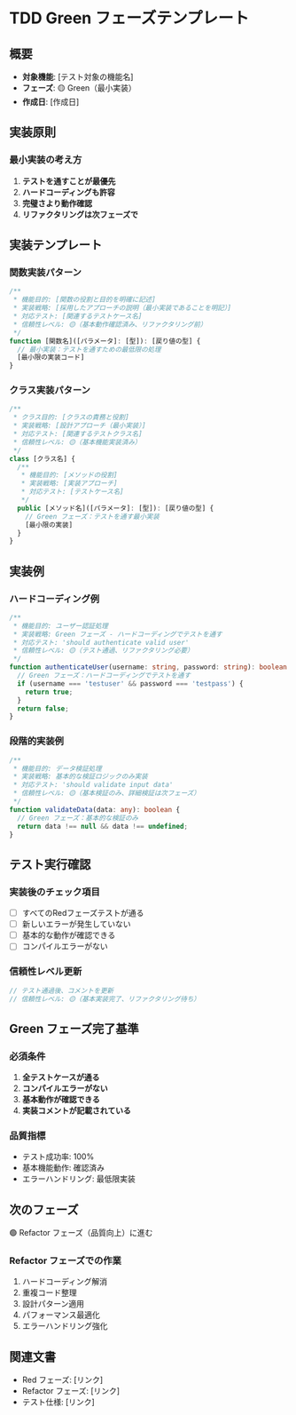 # TDD Green フェーズテンプレート

## 概要
- **対象機能**: [テスト対象の機能名]
- **フェーズ**: 🟡 Green（最小実装）
- **作成日**: [作成日]

## 実装原則

### 最小実装の考え方
1. **テストを通すことが最優先**
2. **ハードコーディングも許容**
3. **完璧さより動作確認**
4. **リファクタリングは次フェーズで**

## 実装テンプレート

### 関数実装パターン
```typescript
/**
 * 機能目的: [関数の役割と目的を明確に記述]
 * 実装戦略: [採用したアプローチの説明（最小実装であることを明記）]
 * 対応テスト: [関連するテストケース名]
 * 信頼性レベル: 🟡（基本動作確認済み、リファクタリング前）
 */
function [関数名]([パラメータ]: [型]): [戻り値の型] {
  // 最小実装：テストを通すための最低限の処理
  [最小限の実装コード]
}
```

### クラス実装パターン
```typescript
/**
 * クラス目的: [クラスの責務と役割]
 * 実装戦略: [設計アプローチ（最小実装）]
 * 対応テスト: [関連するテストクラス名]
 * 信頼性レベル: 🟡（基本機能実装済み）
 */
class [クラス名] {
  /**
   * 機能目的: [メソッドの役割]
   * 実装戦略: [実装アプローチ]
   * 対応テスト: [テストケース名]
   */
  public [メソッド名]([パラメータ]: [型]): [戻り値の型] {
    // Green フェーズ：テストを通す最小実装
    [最小限の実装]
  }
}
```

## 実装例

### ハードコーディング例
```typescript
/**
 * 機能目的: ユーザー認証処理
 * 実装戦略: Green フェーズ - ハードコーディングでテストを通す
 * 対応テスト: 'should authenticate valid user'
 * 信頼性レベル: 🟡（テスト通過、リファクタリング必要）
 */
function authenticateUser(username: string, password: string): boolean {
  // Green フェーズ：ハードコーディングでテストを通す
  if (username === 'testuser' && password === 'testpass') {
    return true;
  }
  return false;
}
```

### 段階的実装例
```typescript
/**
 * 機能目的: データ検証処理
 * 実装戦略: 基本的な検証ロジックのみ実装
 * 対応テスト: 'should validate input data'
 * 信頼性レベル: 🟡（基本検証のみ、詳細検証は次フェーズ）
 */
function validateData(data: any): boolean {
  // Green フェーズ：基本的な検証のみ
  return data !== null && data !== undefined;
}
```

## テスト実行確認

### 実装後のチェック項目
- [ ] すべてのRedフェーズテストが通る
- [ ] 新しいエラーが発生していない
- [ ] 基本的な動作が確認できる
- [ ] コンパイルエラーがない

### 信頼性レベル更新
```typescript
// テスト通過後、コメントを更新
// 信頼性レベル: 🟡（基本実装完了、リファクタリング待ち）
```

## Green フェーズ完了基準

### 必須条件
1. **全テストケースが通る**
2. **コンパイルエラーがない**
3. **基本動作が確認できる**
4. **実装コメントが記載されている**

### 品質指標
- テスト成功率: 100%
- 基本機能動作: 確認済み
- エラーハンドリング: 最低限実装

## 次のフェーズ
🟢 Refactor フェーズ（品質向上）に進む

### Refactor フェーズでの作業
1. ハードコーディング解消
2. 重複コード整理
3. 設計パターン適用
4. パフォーマンス最適化
5. エラーハンドリング強化

## 関連文書
- Red フェーズ: [リンク]
- Refactor フェーズ: [リンク]
- テスト仕様: [リンク]